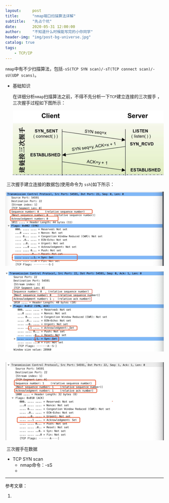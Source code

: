 ```yaml
---
layout:     post
title:      "nmap端口扫描算法详解"
subtitle:   "先占个坑"
date:       2020-05-31 12:00:00
author:     "不知道什么时候能写完的小你同学"
header-img: "img/post-bg-universe.jpg"
catalog: true
tags:
    - TCP/IP 
---
```


`nmap`中有不少扫描算法，包括`-sS(TCP SYN scan)/-sT(TCP connect scan)/-sU(UDP scans)`。

- 基础知识

  在详细分析`nmap`扫描算法之前，不得不先分析一下`TCP`建立连接的三次握手 ，三次握手过程如下图所示：

  ![img](../img/in-post/tcp_three_handshakes.jpg)



​		三次握手建立连接的数据包(使用命令为 `ssh`)如下所示：

![tcp第一次握手](../img/in-post/tcp_three_handshakes_0.jpg)

![TCP建立连接第二次握手](../img/in-post/tcp_three_handshake_1.jpg)

​	![TCP建立连接第三次握手](../img/in-post/tcp_three_handshakes_2.jpg)



​	三次握手在数据

- TCP SYN scan
  - nmap命令：-sS
  - 



---

参考文章：

1. 